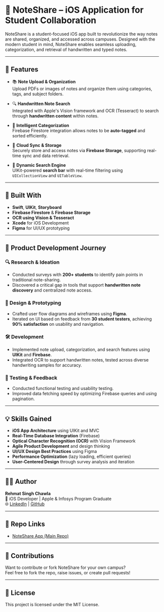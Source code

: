# 📒 NoteShare – iOS Application for Student Collaboration

NoteShare is a student-focused iOS app built to revolutionize the way notes are shared, organized, and accessed across campuses. Designed with the modern student in mind, NoteShare enables seamless uploading, categorization, and retrieval of handwritten and typed notes.

---

## 🚀 Features

- 📚 **Note Upload & Organization**  
  Upload PDFs or images of notes and organize them using categories, tags, and subject folders.

- 🔍 **Handwritten Note Search**  
  Integrated with Apple's Vision framework and OCR (Tesseract) to search through **handwritten content** within notes.

- 🧠 **Intelligent Categorization**  
  Firebase Firestore integration allows notes to be **auto-tagged** and sorted efficiently.

- 💾 **Cloud Sync & Storage**  
  Securely store and access notes via **Firebase Storage**, supporting real-time sync and data retrieval.

- 🔎 **Dynamic Search Engine**  
  UIKit-powered **search bar** with real-time filtering using `UICollectionView` and `UITableView`.

---

## 📱 Built With

- **Swift**, **UIKit**, **Storyboard**
- **Firebase Firestore** & **Firebase Storage**
- **OCR using Vision & Tesseract**
- **Xcode** for iOS Development
- **Figma** for UI/UX prototyping

---

## 🧩 Product Development Journey

### 🔍 Research & Ideation
- Conducted surveys with **200+ students** to identify pain points in traditional note-sharing.
- Discovered a critical gap in tools that support **handwritten note discovery** and centralized note access.

### 🎨 Design & Prototyping
- Crafted user flow diagrams and wireframes using **Figma**.
- Iterated on UI based on feedback from **30 student testers**, achieving **90% satisfaction** on usability and navigation.

### 🛠️ Development
- Implemented note upload, categorization, and search features using **UIKit** and **Firebase**.
- Integrated OCR to support handwritten notes, tested across diverse handwriting samples for accuracy.

### 🧪 Testing & Feedback
- Conducted functional testing and usability testing.
- Improved data fetching speed by optimizing Firebase queries and using pagination.

---

## 💡 Skills Gained

- **iOS App Architecture** using UIKit and MVC
- **Real-Time Database Integration** (Firebase)
- **Optical Character Recognition (OCR)** with Vision Framework
- **Agile Product Development** and design thinking
- **UI/UX Design Best Practices** using Figma
- **Performance Optimization** (lazy loading, efficient queries)
- **User-Centered Design** through survey analysis and iteration

---

## 🧑‍💻 Author

**Rehmat Singh Chawla**  
🧠 iOS Developer | Apple & Infosys Program Graduate  
🌐 [LinkedIn](https://linkedin.com/in/rhmt80) | [GitHub](https://github.com/rhmt80)

---

## 📂 Repo Links

- [NoteShare App (Main Repo)](https://github.com/rhmt80/NoteShare)

---

## 🤝 Contributions

Want to contribute or fork NoteShare for your own campus?  
Feel free to fork the repo, raise issues, or create pull requests!

---

## 📜 License

This project is licensed under the MIT License.
